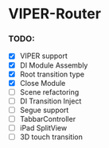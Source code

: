 # VIPER-Router

### TODO:

- [X] VIPER support
- [X] DI Module Assembly
- [X] Root transition type
- [X] Close Module
- [ ] Scene refactoring
- [ ] DI Transition Inject
- [ ] Segue support
- [ ] TabbarController
- [ ] iPad SplitView
- [ ] 3D touch transition
